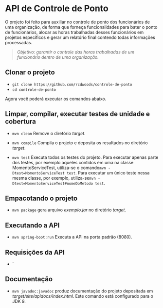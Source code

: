 # API de Controle de Ponto

O projeto foi feito para auxiliar no controle de ponto dos funcionários de uma organização, de forma que forneça funcionalidades para bater o ponto de funcionários, alocar as horas trabalhadas desses funcionários em projetos específicos e gerar um relatório final contendo todas informações processadas.

> *Objetivo: garantir o controle das horas trabalhadas de um funcionário dentro de uma organização.*



## Clonar o projeto

- `git clone https://github.com/rcdwoods/controle-de-ponto`
- `cd controle-de-ponto`

Agora você poderá executar os comandos abaixo.



## Limpar, compilar, executar testes de unidade e cobertura

- `mvn clean`
  Remove o diretório *target*.

- `mvn compile`
  Compila o projeto e deposita os resultados no diretório *target*.

- `mvn test`
  Executa todos os testes do projeto. Para executar apenas parte dos testes, por exemplo aqueles contidos em uma na classe MomentoServiceTest, utiliza-se o comando`mvn -Dtest=MomentoServiceTest test`.  Para executar um único teste nessa mesma classe, por exemplo, utiliza-se`mvn -Dtest=MomentoServiceTest#nomeDoMetodo test`.

  

## Empacotando o projeto

- `mvn package`
  gera arquivo *exemplo.jar* no diretório *target*. 

  

## Executando a API 

- `mvn spring-boot:run`
  Executa a API na porta padrão (8080). 

  

## Requisições da API

- `



## Documentação

- `mvn javadoc:javadoc`
  produz documentação do projeto depositada em *target/site/apidocs/index.html*. Este comando está configurado para o JDK 9.
